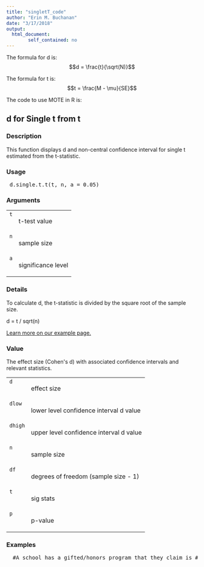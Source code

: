 ```yaml
---
title: "singletT_code"
author: "Erin M. Buchanan"
date: "3/17/2018"
output: 
  html_document:
        self_contained: no
---
```

 
The formula for d is: $$d = \frac{t}{\sqrt(N)}$$
 
The formula for t is: $$t = \frac{M - \mu}{SE}$$
 
The code to use MOTE in R is: 
 

 
<h2>d for Single t from t</h2>  <h3>Description</h3>  <p>This function displays d and non-central confidence interval for single t estimated from the t-statistic. </p>   <h3>Usage</h3>  <pre> d.single.t.t(t, n, a = 0.05) </pre>   <h3>Arguments</h3>  <table summary="R argblock"> <tr valign="top"><td><code>t</code></td> <td> <p>t-test value</p> </td></tr> <tr valign="top"><td><code>n</code></td> <td> <p>sample size</p> </td></tr> <tr valign="top"><td><code>a</code></td> <td> <p>significance level</p> </td></tr> </table>   <h3>Details</h3>  <p>To calculate d, the t-statistic is divided by the square root of the sample size. </p> <p>d = t / sqrt(n) </p> <p><a href="https://www.aggieerin.com/shiny-server/tests/singlett.html">Learn more on our example page.</a> </p>   <h3>Value</h3>  <p>The effect size (Cohen's d) with associated confidence intervals and relevant statistics. </p> <table summary="R valueblock"> <tr valign="top"><td><code>d</code></td> <td> <p>effect size</p> </td></tr> <tr valign="top"><td><code>dlow</code></td> <td> <p>lower level confidence interval d value</p> </td></tr> <tr valign="top"><td><code>dhigh</code></td> <td> <p>upper level confidence interval d value</p> </td></tr> <tr valign="top"><td><code>n</code></td> <td> <p>sample size</p> </td></tr> <tr valign="top"><td><code>df</code></td> <td> <p>degrees of freedom (sample size - 1)</p> </td></tr> <tr valign="top"><td><code>t</code></td> <td> <p>sig stats</p> </td></tr> <tr valign="top"><td><code>p</code></td> <td> <p>p-value</p> </td></tr> </table>   <h3>Examples</h3>  <pre>  #A school has a gifted/honors program that they claim is #significantly better than others in the country. The gifted/honors #students in this school scored an average of 1370 on the SAT, #with a standard deviation of 112.7, while the national average #for gifted programs is a SAT score of 1080.      gift = t.test(singt_data, mu = 1080, alternative = "two.sided")  #According to a single-sample t-test, the scores of the students #from the program were significantly higher than the national #average, t(14) = 9.97, p &lt; .001.  #You can type in the numbers directly as shown below, or refer #to your dataset within the function.      d.single.t.t(t = 9.968, n = 15, a = .05)      d.single.t.t(9.968, 15, .05)      d.single.t.t(gift$statistic, length(singt_data$SATscore), .05) </pre>   </body></html> 
